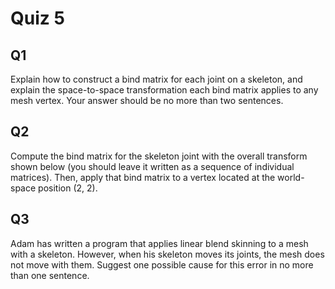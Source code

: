 # Quiz 5



## Q1

Explain how to construct a bind matrix for each joint on a skeleton, and explain the space-to-space transformation each bind matrix applies to any mesh vertex. Your answer should be no more than two sentences.



## Q2

Compute the bind matrix for the skeleton joint with the overall transform shown below (you should leave it written as a sequence of individual matrices). Then, apply that bind matrix to a vertex located at the world-space position (2, 2).



## Q3

Adam has written a program that applies linear blend skinning to a mesh with a skeleton. However, when his skeleton moves its joints, the mesh does not move with them. Suggest one possible cause for this error in no more than one sentence.